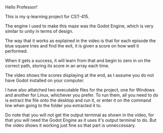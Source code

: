 Hello Professor!

This is my q-learning project for CST-415.

The engine I used to make this maze was the Godot Engine,
which is very similar to unity in terms of design.

The way that it works as explained in the video is that
for each episode the blue square tries and find the 
exit, it is given a score on how well it performed.

When it gets a success, it will learn from that and begin to 
zero in on the correct path, storing its score in an array each time.

The video shows the scores displaying at the end, as I assume you
do not have Godot installed on your computer.

I have also attatched two executable files for the project,
one for Windows and another for Linux, whichever you prefer.
To run them, all you need to do is extract the file onto
the desktop and run it, or enter it on the command line when
going to the folder you extracted it to.

Do note that you will not get the output terminal as shown
in the video, for that you will need the Godot Engine as it
uses it's output terminal to do. But the video shows it
working just fine so that part is unneccessary.

